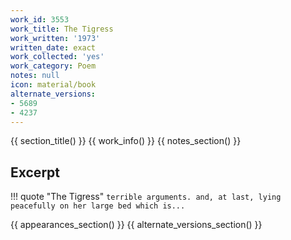 ```yaml
---
work_id: 3553
work_title: The Tigress
work_written: '1973'
written_date: exact
work_collected: 'yes'
work_category: Poem
notes: null
icon: material/book
alternate_versions:
- 5689
- 4237
---
```


{{ section_title() }}
{{ work_info() }}
{{ notes_section() }}
## Excerpt
!!! quote "The Tigress"
    ```
    terrible arguments.
    and, at last, lying peacefully
    on her large bed
    which is...
    ```

{{ appearances_section() }}
{{ alternate_versions_section() }}